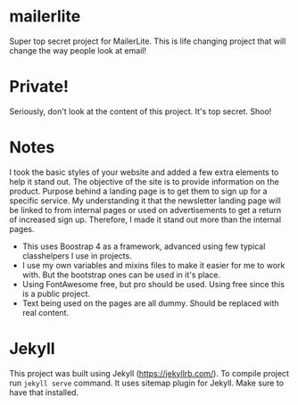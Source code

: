 # mailerlite
Super top secret project for MailerLite. This is life changing project that will change the way people look at email! 

# Private!
Seriously, don't look at the content of this project. It's top secret. Shoo!

# Notes
I took the basic styles of your website and added a few extra elements to help it stand out. The objective of the site is to provide information on the product. Purpose behind a landing page is to get them to sign up for a specific service. My understanding it that the newsletter landing page will be linked to from internal pages or used on advertisements to get a return of increased sign up. Therefore, I made it stand out more than the internal pages. 

- This uses Boostrap 4 as a framework, advanced using few typical classhelpers I use in projects. 
- I use my own variables and mixins files to make it easier for me to work with. But the bootstrap ones can be used in it's place.
- Using FontAwesome free, but pro should be used. Using free since this is a public project.
- Text being used on the pages are all dummy. Should be replaced with real content.

# Jekyll
This project was built using Jekyll (https://jekyllrb.com/). To compile project run `jekyll serve` command. It uses sitemap plugin for Jekyll. Make sure to have that installed.
